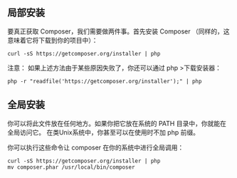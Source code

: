 ## 局部安装

要真正获取 Composer，我们需要做两件事。首先安装 Composer （同样的，这意味着它将下载到你的项目中）：
```
curl -sS https://getcomposer.org/installer | php
```
注意： 如果上述方法由于某些原因失败了，你还可以通过 php >下载安装器：
```
php -r "readfile('https://getcomposer.org/installer');" | php
```
## 全局安装

你可以将此文件放在任何地方。如果你把它放在系统的 PATH 目录中，你就能在全局访问它。 在类Unix系统中，你甚至可以在使用时不加 php 前缀。

你可以执行这些命令让 composer 在你的系统中进行全局调用：
```
curl -sS https://getcomposer.org/installer | php
mv composer.phar /usr/local/bin/composer
```